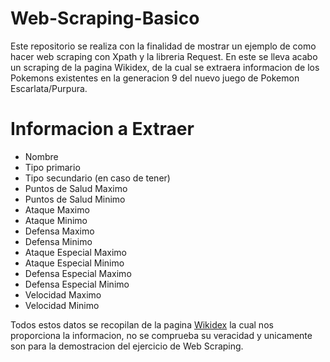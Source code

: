 # Web-Scraping-Basico

Este repositorio se realiza con la finalidad de mostrar un ejemplo de como hacer web scraping con Xpath y la libreria Request.
En este se lleva acabo un scraping de la pagina Wikidex, de la cual se extraera informacion de los Pokemons existentes en la generacion 9 del nuevo juego de Pokemon Escarlata/Purpura.

# Informacion a Extraer

* Nombre
* Tipo primario
* Tipo secundario (en caso de tener)
* Puntos de Salud Maximo
* Puntos de Salud Minimo
* Ataque Maximo
* Ataque Minimo
* Defensa Maximo
* Defensa Minimo
* Ataque Especial Maximo
* Ataque Especial Minimo
* Defensa Especial Maximo
* Defensa Especial Minimo
* Velocidad Maximo
* Velocidad Minimo

Todos estos datos se recopilan de la pagina [Wikidex](https://www.wikidex.net/wiki/Lista_de_Pok%C3%A9mon_seg%C3%BAn_la_Pok%C3%A9dex_de_Paldea/) la cual nos proporciona la informacion, no se comprueba su veracidad y unicamente son para la demostracion del ejercicio de Web Scraping.

